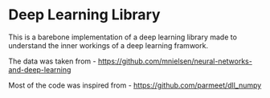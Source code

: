 # Deep Learning Library
This is a barebone implementation of a deep learning library made to understand the inner workings of a deep learning framwork.

The data was taken from - https://github.com/mnielsen/neural-networks-and-deep-learning

Most of the code was inspired from - https://github.com/parmeet/dll_numpy 
